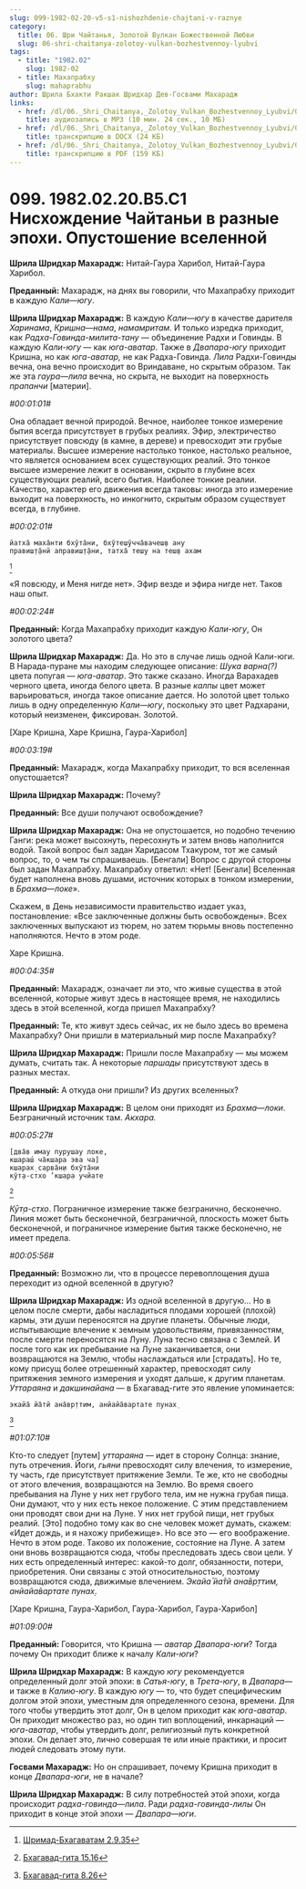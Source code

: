 ```yaml
---
slug: 099-1982-02-20-v5-s1-nishozhdenie-chajtani-v-raznye
category:
  title: 06. Шри Чайтанья, Золотой Вулкан Божественной Любви
  slug: 06-shri-chaitanya-zolotoy-vulkan-bozhestvennoy-lyubvi
tags:
  - title: "1982.02"
    slug: 1982-02
  - title: Махапрабху
    slug: mahaprabhu
author: Шрила Бхакти Ракшак Шридхар Дев-Госвами Махарадж
links:
  - href: /dl/06._Shri_Chaitanya,_Zolotoy_Vulkan_Bozhestvennoy_Lyubvi/099_1982.02.20.B5.C1_SridharMj_Nishozhdenie_Chajtani_v_raznye_jepohi___Opustoshenie_vselennoj.mp3
    title: аудиозапись в MP3 (10 мин. 24 сек., 10 МБ)
  - href: /dl/06._Shri_Chaitanya,_Zolotoy_Vulkan_Bozhestvennoy_Lyubvi/099_1982.02.20.B5.C1_SridharMj_Nishozhdenie_Chajtani_v_raznye_jepohi___Opustoshenie_vselennoj.docx
    title: транскрипцию в DOCX (24 КБ)
  - href: /dl/06._Shri_Chaitanya,_Zolotoy_Vulkan_Bozhestvennoy_Lyubvi/099_1982.02.20.B5.C1_SridharMj_Nishozhdenie_Chajtani_v_raznye_jepohi___Opustoshenie_vselennoj.pdf
    title: транскрипцию в PDF (159 КБ)
---
```


# 099. 1982.02.20.В5.С1 Нисхождение Чайтаньи в разные эпохи. Опустошение вселенной

**Шрила Шридхар Махарадж:** Нитай-Гаура Харибол, Нитай-Гаура Харибол.

**Преданный:** Махарадж, на днях вы говорили, что Махапрабху приходит в каждую *Кали*—*югу*.

**Шрила Шридхар Махарадж:** В каждую *Кали*—*югу* в качестве дарителя *Харинама*, *Кришна*—*нама*, *намамритам*. И только изредка приходит, как *Радха-Говинда-милита-тану* — объединение Радхи и Говинды. В каждую *Кали-югу* — как *юга-аватар*. Также в *Двапара-югу* приходит Кришна, но как *юга-аватар,* не как Радха-Говинда. *Лила* Радхи-Говинды вечна, она вечно происходит во Вриндаване, но скрытым образом. Так же эта *гаура*—*лила* вечна, но скрыта, не выходит на поверхность *прапанчи* [материи].

*#00:01:01#*

Она обладает вечной природой. Вечное, наиболее тонкое измерение бытия всегда присутствует в грубых реалиях. Эфир, электричество присутствует повсюду (в камне, в дереве) и превосходит эти грубые материалы. Высшее измерение настолько тонкое, настолько реальное, что является основанием всех существующих реалий. Это тонкое высшее измерение лежит в основании, скрыто в глубине всех существующих реалий, всего бытия. Наиболее тонкие реалии. Качество, характер его движения всегда таковы: иногда это измерение выходит на поверхность, но инкогнито, скрытым образом существует всегда, в глубине.

*#00:02:01#*

    йатха̄ маха̄нти бхӯта̄ни, бхӯтеш̣ӯчча̄вачеш̣в ану
    правиш̣т̣а̄нй аправиш̣т̣а̄ни, татха̄ теш̣у на теш̣в ахам
[^_ftn1]

«Я повсюду, и Меня нигде нет». Эфир везде и эфира нигде нет. Таков наш опыт.

*#00:02:24#*

**Преданный:** Когда Махапрабху приходит каждую *Кали-югу*, Он золотого цвета?

**Шрила Шридхар Махарадж:** Да. Но это в случае лишь одной Кали-юги. В Нарада-пуране мы находим следующее описание: *Шука* *варна(?)* цвета попугая — *юга-аватар*. Это также сказано. Иногда Варахадев черного цвета, иногда белого цвета. В разные *калпы* цвет может варьироваться, иногда такое описание дается. Но золотой цвет только лишь в одну определенную *Кали*—*югу*, поскольку это цвет Радхарани, который неизменен, фиксирован. Золотой.

[Харе Кришна, Харе Кришна, Гаура-Харибол]

*#00:03:19#*

**Преданный:** Махарадж, когда Махапрабху приходит, то вся вселенная опустошается?

**Шрила Шридхар Махарадж:** Почему?

**Преданный:** Все души получают освобождение?

**Шрила Шридхар Махарадж:** Она не опустошается, но подобно течению Ганги: река может высохнуть, пересохнуть и затем вновь наполнится водой. Такой вопрос был задан Харидасом Тхакуром, тот же самый вопрос, то, о чем ты спрашиваешь. [Бенгали] Вопрос с другой стороны был задан Махапрабху. Махапрабху ответил: «Нет! [Бенгали] Вселенная будет наполнена вновь душами, источник которых в тонком измерении, в *Брахма*—*локе*».

Скажем, в День независимости правительство издает указ, постановление: «Все заключенные должны быть освобождены». Всех заключенных выпускают из тюрем, но затем тюрьмы вновь постепенно наполняются. Нечто в этом роде.

Харе Кришна.

*#00:04:35#*

**Преданный:** Махарадж, означает ли это, что живые существа в этой вселенной, которые живут здесь в настоящее время, не находились здесь в этой вселенной, когда пришел Махапрабху?

**Преданный:** Те, кто живут здесь сейчас, их не было здесь во времена Махапрабху? Они пришли в материальный мир после Махапрабху?

**Шрила Шридхар Махарадж:** Пришли после Махапрабху — мы можем думать, считать так. А некоторые *паршады* присутствуют здесь в разных местах.

**Преданный:** А откуда они пришли? Из других вселенных?

**Шрила Шридхар Махарадж:** В целом они приходят из *Брахма*—*локи*. Безграничный источник там. *Акхара.*

*#00:05:27#*

    [два̄в имау пурушау локе,
    кшараш́ ча̄кшара эва ча]
    кшарах̣ сарва̄н̣и бхӯта̄ни
    кӯт̣а-стхо ’кшара учйате
[^_ftn2]

*Кӯт̣а-стхо*. Пограничное измерение также безгранично, бесконечно. Линия может быть бесконечной, безграничной, плоскость может быть бесконечной, и пограничное измерение бытия также бесконечно, не имеет предела.

*#00:05:56#*

**Преданный:** Возможно ли, что в процессе перевоплощения душа переходит из одной вселенной в другую?

**Шрила Шридхар Махарадж:** Из одной вселенной в другую… Но в целом после смерти, дабы насладиться плодами хорошей (плохой) кармы, эти души переносятся на другие планеты. Обычные люди, испытывающие влечение к земным удовольствиям, привязанностям, после смерти переносятся на Луну. Луна тесно связана с Землей. И после того как их пребывание на Луне заканчивается, они возвращаются на Землю, чтобы наслаждаться или [страдать]. Но те, кому присущ более отрешенный характер, превосходят силу притяжения земного измерения и уходят дальше, к другим планетам. *Уттараяна* и *дакшинайана* — в Бхагавад-гите это явление упоминается:

    экайа̄ йа̄тй ана̄вр̣ттим, анйайа̄вартате пунах̣
[^_ftn3]

*#01:07:10#*

Кто-то следует [путем] *уттараяна* — идет в сторону Солнца: знание, путь отречения. Йоги, *гьяни* превосходят силу влечения, то измерение, ту часть, где присутствует притяжение Земли. Те же, кто не свободны от этого влечения, возвращаются на Землю. Во время своего пребывания на Луне у них нет грубого тела, им не нужна грубая пища. Они думают, что у них есть некое положение. С этим представлением они проводят свои дни на Луне. У них нет грубой пищи, нет грубых реалий. [Это] подобно тому как во сне человек может думать, скажем: «Идет дождь, и я нахожу прибежище». Но все это — его воображение. Нечто в этом роде. Таково их положение, состояние на Луне. А затем они вновь возвращаются сюда, чтобы преследовать здесь свои цели. У них есть определенный интерес: какой-то долг, обязанности, потери, приобретения. Они связаны с этой относительностью, поэтому возвращаются сюда, движимые влечением. *Экайа̄ йа̄тй ана̄вр̣ттим, анйайа̄вартате пунах̣*.

[Харе Кришна, Гаура-Харибол, Гаура-Харибол, Гаура-Харибол]

*#01:09:00#*

**Преданный:** Говорится, что Кришна — *аватар* *Двапара-юги*? Тогда почему Он приходит ближе к началу *Кали-юги*?

**Шрила Шридхар Махарадж:** В каждую *югу* рекомендуется определенный долг этой эпохи: в *Сатья-югу*, в *Трета-югу*, в *Двапара*— и также в *Калию-югу*. В каждую *югу* — то, что будет специфическим долгом этой эпохи, уместным для определенного сезона, времени. Для того чтобы утвердить этот долг, Он в целом приходит как *юга-аватар*. Он приходит множество раз, но один тип воплощений, инкарнаций — *юга-аватар*, чтобы утвердить долг, религиозный путь конкретной эпохи. Он делает это, лично совершая те или иные практики, и просит людей следовать этому пути.

**Госвами Махарадж:** Но он спрашивает, почему Кришна приходит в конце *Двапара-юги*, не в начале?

**Шрила Шридхар Махарадж:** В силу потребностей этой эпохи, когда происходит *радха-говинда*—*лила*. Ради *радха-говинда-лилы* Он приходит в конце этой эпохи — *Двапара*—*юги*.



[^_ftn1]: [Шримад-Бхагаватам 2.9.35](../notes/shrimad-bhagavatam/shrimad-bhagavatam-2-9-35.md)

[^_ftn2]: [Бхагавад-гита 15.16](../notes/bhagavad-gita/bhagavad-gita-15-16.md)

[^_ftn3]: [Бхагавад-гита 8.26](../notes/bhagavad-gita/bhagavad-gita-8-26.md)
